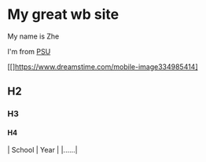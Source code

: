 # My great wb site

My name is Zhe

I'm from [PSU](http://www.psu.edu)

[[]https://www.dreamstime.com/mobile-image334985414]

## H2
### H3
#### H4

| School | Year |
|......|
